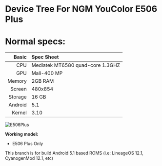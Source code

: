 # Device Tree For NGM YouColor E506 Plus

Normal specs:
================================
Basic   | Spec Sheet
-------:|:--------------------------------------------------
CPU     | Mediatek MT6580 quad-core 1.3GHZ
GPU     | Mali-400 MP
Memory  | 2GB RAM
Screen  | 480x854
Storage | 16 GB
Android | 5.1
Kernel  | 3.10

![E506Plus](https://www.pianetacellulare.it/Modelli/immagini/ngm_YOU_COLOR_E506_PLUS_big.jpgd24-0f7b-49be-acc7-4895bc8bcf52_large.jpg?v=1537323429 "E506Plus")

**Working model:**
* E506 Plus Only


This branch is for build Android 5.1 based ROMS (i.e: LineageOS 12.1, CyanogenMod 12.1, etc)
